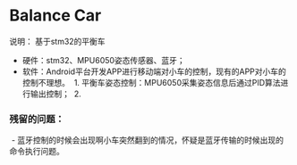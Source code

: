 # Balance Car
说明： 
基于stm32的平衡车
- 硬件：stm32、MPU6050姿态传感器、蓝牙；
- 软件：Android平台开发APP进行移动端对小车的控制，现有的APP对小车的控制不理想。
  1. 平衡车姿态控制：MPU6050采集姿态信息后通过PID算法进行输出控制；
  2. 
  
### 残留的问题：
  - 蓝牙控制的时候会出现啊小车突然翻到的情况，怀疑是蓝牙传输的时候出现的命令执行问题。



